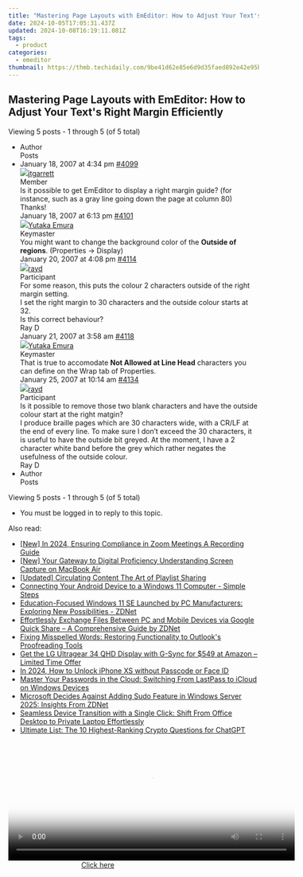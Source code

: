 ```yaml
---
title: "Mastering Page Layouts with EmEditor: How to Adjust Your Text's Right Margin Efficiently"
date: 2024-10-05T17:05:31.437Z
updated: 2024-10-08T16:19:11.081Z
tags:
  - product
categories:
  - emeditor
thumbnail: https://thmb.techidaily.com/9be41d62e85e6d9d35faed892e42e95be3740ff6798e8e9db724143c55700cdb.png
---
```


## Mastering Page Layouts with EmEditor: How to Adjust Your Text's Right Margin Efficiently

Viewing 5 posts - 1 through 5 (of 5 total)

* Author  
Posts
* January 18, 2007 at 4:34 pm [#4099](https://tools.techidaily.com/emeditor/products/)  
[![](https://secure.gravatar.com/avatar/2da0f5b934af92d8e57ab0f0ea35cce8?s=80&d=identicon&r=g)jtgarrett](https://www.emeditor.com/forums/users/jtgarrett/ "View jtgarrett's profile")  
Member  
Is it possible to get EmEditor to display a right margin guide? (for instance, such as a gray line going down the page at column 80)  
 Thanks!  
January 18, 2007 at 6:13 pm [#4101](https://tools.techidaily.com/emeditor/products/)  
[![](https://secure.gravatar.com/avatar/a0a6377144ed3636f985d87303f65ed2?s=80&d=identicon&r=g)Yutaka Emura](https://www.emeditor.com/forums/users/yemura/ "View Yutaka Emura's profile")  
Keymaster  
You might want to change the background color of the **Outside of regions**. (Properties -> Display)  
January 20, 2007 at 4:08 pm [#4114](https://tools.techidaily.com/emeditor/products/)  
[![](https://secure.gravatar.com/avatar/fb579a5e0ce4ee63c91f46d597e7c92f?s=80&d=identicon&r=g)rayd](https://www.emeditor.com/forums/users/rayd/ "View rayd's profile")  
Participant  
For some reason, this puts the colour 2 characters outside of the right margin setting.  
 I set the right margin to 30 characters and the outside colour starts at 32.  
 Is this correct behaviour?  
 Ray D  
January 21, 2007 at 3:58 am [#4118](https://tools.techidaily.com/emeditor/products/)  
[![](https://secure.gravatar.com/avatar/a0a6377144ed3636f985d87303f65ed2?s=80&d=identicon&r=g)Yutaka Emura](https://www.emeditor.com/forums/users/yemura/ "View Yutaka Emura's profile")  
Keymaster  
That is true to accomodate **Not Allowed at Line Head** characters you can define on the Wrap tab of Properties.  
January 25, 2007 at 10:14 am [#4134](https://tools.techidaily.com/emeditor/products/)  
[![](https://secure.gravatar.com/avatar/fb579a5e0ce4ee63c91f46d597e7c92f?s=80&d=identicon&r=g)rayd](https://www.emeditor.com/forums/users/rayd/ "View rayd's profile")  
Participant  
Is it possible to remove those two blank characters and have the outside colour start at the right matgin?  
 I produce braille pages which are 30 characters wide, with a CR/LF at the end of every line. To make sure I don’t exceed the 30 characters, it is useful to have the outside bit greyed. At the moment, I have a 2 character white band before the grey which rather negates the usefulness of the outside colour.  
 Ray D
* Author  
Posts

Viewing 5 posts - 1 through 5 (of 5 total)

* You must be logged in to reply to this topic.

<ins class="adsbygoogle"
     style="display:block"
     data-ad-format="autorelaxed"
     data-ad-client="ca-pub-7571918770474297"
     data-ad-slot="1223367746"></ins>

<ins class="adsbygoogle"
     style="display:block"
     data-ad-client="ca-pub-7571918770474297"
     data-ad-slot="8358498916"
     data-ad-format="auto"
     data-full-width-responsive="true"></ins>

<span class="atpl-alsoreadstyle">Also read:</span>
<div><ul>
<li><a href="https://screen-activity-recording.techidaily.com/new-in-2024-ensuring-compliance-in-zoom-meetings-a-recording-guide/"><u>[New] In 2024, Ensuring Compliance in Zoom Meetings A Recording Guide</u></a></li>
<li><a href="https://screen-sharing-recording.techidaily.com/new-your-gateway-to-digital-proficiency-understanding-screen-capture-on-macbook-air/"><u>[New] Your Gateway to Digital Proficiency Understanding Screen Capture on MacBook Air</u></a></li>
<li><a href="https://youtube-video-recordings.techidaily.com/updated-circulating-content-the-art-of-playlist-sharing/"><u>[Updated] Circulating Content The Art of Playlist Sharing</u></a></li>
<li><a href="https://win-wonderful.techidaily.com/connecting-your-android-device-to-a-windows-11-computer-simple-steps/"><u>Connecting Your Android Device to a Windows 11 Computer - Simple Steps</u></a></li>
<li><a href="https://win-wonderful.techidaily.com/education-focused-windows-11-se-launched-by-pc-manufacturers-exploring-new-possibilities-zdnet/"><u>Education-Focused Windows 11 SE Launched by PC Manufacturers: Exploring New Possibilities - ZDNet</u></a></li>
<li><a href="https://win-wonderful.techidaily.com/effortlessly-exchange-files-between-pc-and-mobile-devices-via-google-quick-share-a-comprehensive-guide-by-zdnet/"><u>Effortlessly Exchange Files Between PC and Mobile Devices via Google Quick Share – A Comprehensive Guide by ZDNet</u></a></li>
<li><a href="https://tech-recovery.techidaily.com/fixing-misspelled-words-restoring-functionality-to-outlooks-proofreading-tools/"><u>Fixing Misspelled Words: Restoring Functionality to Outlook's Proofreading Tools</u></a></li>
<li><a href="https://hardware-reviews.techidaily.com/1723862823268-get-the-lg-ultragear-34-qhd-display-with-g-sync-for-549-at-amazon-limited-time-offer/"><u>Get the LG Ultragear 34 QHD Display with G-Sync for $549 at Amazon – Limited Time Offer</u></a></li>
<li><a href="https://ios-unlock.techidaily.com/in-2024-how-to-unlock-iphone-xs-without-passcode-or-face-id-by-drfone-ios/"><u>In 2024, How to Unlock iPhone XS without Passcode or Face ID</u></a></li>
<li><a href="https://win-wonderful.techidaily.com/master-your-passwords-in-the-cloud-switching-from-lastpass-to-icloud-on-windows-devices/"><u>Master Your Passwords in the Cloud: Switching From LastPass to iCloud on Windows Devices</u></a></li>
<li><a href="https://win-wonderful.techidaily.com/microsoft-decides-against-adding-sudo-feature-in-windows-server-2025-insights-from-zdnet/"><u>Microsoft Decides Against Adding Sudo Feature in Windows Server 2025: Insights From ZDNet</u></a></li>
<li><a href="https://win-wonderful.techidaily.com/seamless-device-transition-with-a-single-click-shift-from-office-desktop-to-private-laptop-effortlessly/"><u>Seamless Device Transition with a Single Click: Shift From Office Desktop to Private Laptop Effortlessly</u></a></li>
<li><a href="https://tech-haven.techidaily.com/ultimate-list-the-10-highest-ranking-crypto-questions-for-chatgpt/"><u>Ultimate List: The 10 Highest-Ranking Crypto Questions for ChatGPT</u></a></li>
</ul></div>

<!-- affiliate ads begin -->
<span id="1983446">
					<video width="576" height="240" style="cursor:pointer"
           poster="//a.impactradius-go.com/display-clicktoplayimage/1983446.png"
           onclick="if(!this.playClicked){this.play();this.setAttribute('controls',true);this.playClicked=true;}">
	   <source src="//a.impactradius-go.com/display-ad/22993-1983446">
	   <img src="//a.impactradius-go.com/display-clicktoplayimage/1983446.png" style="border: none; height: 100%; width: 100%; object-fit: contain">
	</video>
	<div style="width:360px;text-align:center"><a href="javascript:window.open(decodeURIComponent('https%3A%2F%2Fhomestyler.sjv.io%2Fc%2F5597632%2F1983446%2F22993'), '_blank');void(0);">Click here</a></div>
</span>
<img height="0" width="0" src="https://imp.pxf.io/i/5597632/1983446/22993" style="position:absolute;visibility:hidden;" border="0" />
<!-- affiliate ads end -->

